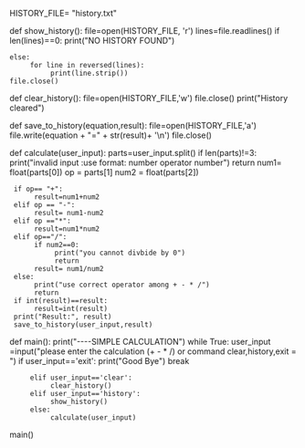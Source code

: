 HISTORY_FILE= "history.txt"

def show_history():
    file=open(HISTORY_FILE, 'r')
    lines=file.readlines()
    if len(lines)==0:
         print("NO HISTORY FOUND")
    
    else:
         for line in reversed(lines):
              print(line.strip())
    file.close()   

def clear_history():
     file=open(HISTORY_FILE,'w')
     file.close()
     print("History cleared")
     

def save_to_history(equation,result):
     file=open(HISTORY_FILE,'a')
     file.write(equation + "=" + str(result)+ '\n')
     file.close()

def calculate(user_input):
     parts=user_input.split()
     if len(parts)!=3:
          print("invalid input :use format: number operator number")
          return
     num1= float(parts[0])
     op = parts[1]
     num2 = float(parts[2])

     if op== "+":
          result=num1+num2
     elif op == "-":
          result= num1-num2
     elif op =="*":
          result=num1*num2 
     elif op=="/":
          if num2==0:
               print("you cannot divbide by 0")
               return
          result= num1/num2
     else:
          print("use correct operator among + - * /")    
          return
     if int(result)==result:
          result=int(result)
     print("Result:", result)
     save_to_history(user_input,result)

def main():
     print("----SIMPLE CALCULATION")
     while True:
         user_input =input("please enter the calculation (+ - * /) or command clear,history,exit = ")
         if user_input=='exit':
              print("Good Bye")
              break
              
         elif user_input=='clear':
              clear_history()
         elif user_input=='history':
              show_history()
         else:
              calculate(user_input)        
main()                    
              







